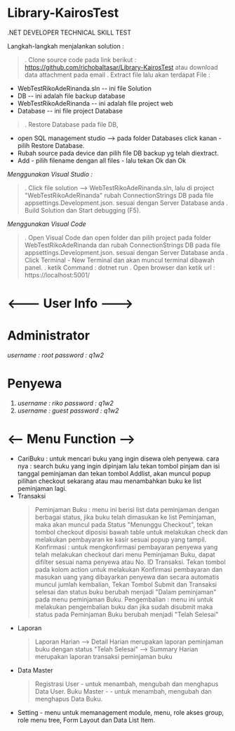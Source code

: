 # Library-KairosTest
.NET DEVELOPER TECHNICAL SKILL TEST

Langkah-langkah menjalankan solution :
>. Clone source code pada link berikut : https://github.com/richobaltasar/Library-KairosTest atau download data attachment pada email
>. Extract file lalu akan terdapat File :
   - WebTestRikoAdeRinanda.sln -- ini file Solution
   - DB -- ini adalah file backup database
   - WebTestRikoAdeRinanda -- ini adalah file project web
   - Database -- ini file project Database
>. Restore Database pada file DB, 
   - open SQL management studio --> pada folder Databases click kanan - pilih Restore Database.
   - Rubah source pada device dan pilih file DB backup yg telah diextract.
   - Add - pilih filename dengan all files - lalu tekan Ok dan Ok
   
*Menggunakan Visual Studio :*
>. Click file solution --> WebTestRikoAdeRinanda.sln, lalu di project "WebTestRikoAdeRinanda" rubah ConnectionStrings DB pada file appsettings.Development.json.
   sesuai dengan Server Database anda
>. Build Solution dan Start debugging (F5).

*Menggunakan Visual Code*
>. Open Visual Code dan open folder dan pilih project pada folder WebTestRikoAdeRinanda dan rubah ConnectionStrings DB pada file appsettings.Development.json.
   sesuai dengan Server Database anda
>. Click Terminal - New Terminal dan akan muncul terminal dibawah panel.
>. ketik Command : dotnet run
>. Open browser dan ketik url : https://localhost:5001/

# <--- User Info ---> #
# Administrator #
  *username : root*
  *password : q1w2*
# Penyewa #
  1. *username : riko*
     *password : q1w2*
  2. *username : guest*
     *password : q1w2*

# <-- Menu Function -->
- CariBuku : untuk mencari buku yang ingin disewa oleh penyewa. cara nya : search buku yang ingin dipinjam lalu tekan tombol pinjam dan 
             isi tanggal peminjaman dan tekan tombol Addlist, akan muncul popup pilihan checkout sekarang atau mau menambahkan buku ke list peminjaman lagi.
- Transaksi 
  > Peminjaman Buku : menu ini berisi list data peminjaman dengan berbagai status, jika buku telah dimasukan ke list Peminjaman, 
    maka akan muncul pada Status "Menunggu Checkout", tekan tombol checkout diposisi bawah table untuk melakukan check 
    dan melakukan pembayaran ke kasir sesuai popup yang tampil.
  > Konfirmasi : untuk mengkonfirmasi pembayaran penyewa yang telah melakukan checkout dari menu Peminjaman Buku, dapat difilter sesuai nama penyewa atau No. ID Transaksi.
    Tekan tombol pada kolom action untuk melakukan Konfirmasi pembayaran dan masukan uang yang dibayarkan penyewa dan secara automatis muncul jumlah kembalian,
    Tekan Tombol Submit dan Transaksi selesai dan status buku berubah menjadi "Dalam peminjaman" pada menu peminjaman Buku.
  > Pengembalian : menu ini untuk melakukan pengembalian buku dan jika sudah disubmit maka status pada Peminjaman Buku berubah menjadi "Telah Selesai"
- Laporan
  > Laporan Harian 
    --> Detail Harian merupakan laporan peminjaman buku dengan status "Telah Selesai"
    --> Summary Harian merupakan laporan transaksi peminjaman buku
- Data Master
  > Registrasi User - untuk menambah, mengubah dan menghapus Data User.
  > Buku Master - - untuk menambah, mengubah dan menghapus Data Buku.
- Setting - menu untuk memanagement module, menu, role akses group, role menu tree, Form Layout dan Data List Item.
 
    

         


  
